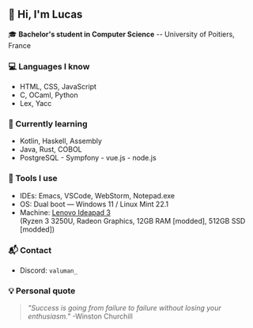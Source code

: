 ## 👋 Hi, I'm Lucas

🎓 **Bachelor's student in Computer Science** -- University of Poitiers, France
### 💻 Languages I know
- HTML, CSS, JavaScript  
- C, OCaml, Python  
- Lex, Yacc
### 🚀 Currently learning
- Kotlin, Haskell, Assembly  
- Java, Rust, COBOL
- PostgreSQL - Sympfony - vue.js - node.js
### 🧰 Tools I use
- IDEs: Emacs, VSCode, WebStorm, Notepad.exe  
- OS: Dual boot — Windows 11 / Linux Mint 22.1  
- Machine: [Lenovo Ideapad 3](https://www.lenovo.com/fr/fr/p/laptops/ideapad/ideapad-300/ideapad-3-15are05/88ips301432)  
  (Ryzen 3 3250U, Radeon Graphics, 12GB RAM [modded], 512GB SSD [modded])
### 📬 Contact
- Discord: `valuman_`
### 💡 Personal quote
> *"Success is going from failure to failure without losing your enthusiasm."* -Winston Churchill
